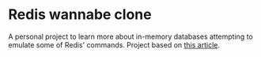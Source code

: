 # Redis wannabe clone

A personal project to learn more about in-memory databases attempting to emulate some of Redis' commands. Project based on [this article](https://www.build-redis-from-scratch.dev/en/introduction).